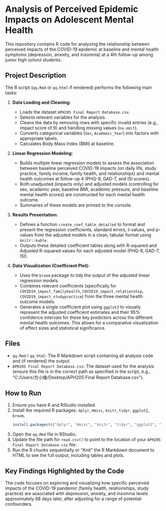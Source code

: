 # Analysis of Perceived Epidemic Impacts on Adolescent Mental Health

This repository contains R code for analyzing the relationship between perceived impacts of the COVID-19 epidemic at baseline and mental health symptoms (depression, anxiety, and insomnia) at a 4th follow-up among junior high school students.

## Project Description

The R script (`qq.Rmd` or `qq.html` if rendered) performs the following main tasks:

1.  **Data Loading and Cleaning:**
    *   Loads the dataset `APH205 Final Report Database.csv`.
    *   Selects relevant variables for the analysis.
    *   Cleans the data by removing rows with specific invalid entries (e.g., impact score of 9) and handling missing values (`na.omit`).
    *   Converts categorical variables (`Sex`, `Academic_Year`) into factors with appropriate labels.
    *   Calculates Body Mass Index (BMI) at baseline.

2.  **Linear Regression Modeling:**
    *   Builds multiple linear regression models to assess the association between baseline perceived COVID-19 impacts (on daily life, study practice, family income, family health, and relationships) and mental health outcomes at follow-up 4 (PHQ-9, GAD-7, and ISI scores).
    *   Both unadjusted (impacts only) and adjusted models (controlling for sex, academic year, baseline BMI, academic pressure, and baseline mental health scores) are constructed for each mental health outcome.
    *   Summaries of these models are printed to the console.

3.  **Results Presentation:**
    *   Defines a function `create_coef_table_detailed` to format and present the regression coefficients, standard errors, t-values, and p-values from the adjusted models in a clean, tabular format using `knitr::kable`.
    *   Outputs these detailed coefficient tables along with R-squared and Adjusted R-squared values for each adjusted model (PHQ-9, GAD-7, ISI).

4.  **Data Visualization (Coefficient Plot):**
    *   Uses the `broom` package to tidy the output of the adjusted linear regression models.
    *   Combines relevant coefficients (specifically for `COVID19_impact_familyhealth`, `COVID19_impact_relationship`, `COVID19_impact_studypractice`) from the three mental health outcome models.
    *   Generates a single coefficient plot using `ggplot2` to visually represent the adjusted coefficient estimates and their 95% confidence intervals for these key predictors across the different mental health outcomes. This allows for a comparative visualization of effect sizes and statistical significance.

## Files

*   `qq.Rmd` / `qq.html`: The R Markdown script containing all analysis code and (if rendered) the output.
*   `APH205 Final Report Database.csv`: The dataset used for the analysis (ensure this file is in the correct path as specified in the script, e.g., "C:/Users/方小维/Desktop/APH205 Final Report Database.csv").

## How to Run

1.  Ensure you have R and RStudio installed.
2.  Install the required R packages: `dplyr`, `Hmisc`, `knitr`, `tidyr`, `ggplot2`, `broom`.
    ```R
    install.packages(c("dplyr", "Hmisc", "knitr", "tidyr", "ggplot2", "broom"))
    ```
3.  Open the `qq.Rmd` file in RStudio.
4.  Update the file path for `read.csv()` to point to the location of your `APH205 Final Report Database.csv` file.
5.  Run the R chunks sequentially or "Knit" the R Markdown document to HTML to see the full output, including tables and plots.

## Key Findings Highlighted by the Code

The code focuses on exploring and visualizing how specific perceived impacts of the COVID-19 pandemic (family health, relationships, study practice) are associated with depression, anxiety, and insomnia levels approximately 68 days later, after adjusting for a range of potential confounders.

